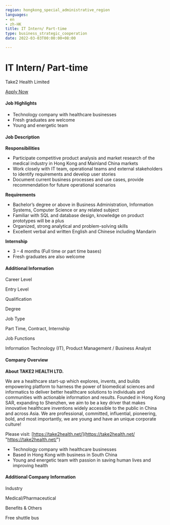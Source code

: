 ```yaml
---
region: hongkong_special_administrative_region
languages:
- en
- zh-HK
title: IT Intern/ Part-time
type: business_strategic_cooperation
date: 2022-03-03T00:00:00+08:00

---
```

# IT Intern/ Part-time

Take2 Health Limited

[Apply Now](https://hk.jobsdb.com/hk/en/job/100003009144541/apply-preview?fr=Homepage%20-%20Based%20on%20your%20last%20search&jobId=100003009144541&token=0\~b4879352-20fa-4a6c-9723-3c1a35534a10&trackData=%7B%22ApplySource%22%3A1%7D)

#### Job Highlights

* Technology company with healthcare businesses
* Fresh graduates are welcome
* Young and energetic team

#### Job Description

**Responsibilities**

* Participate competitive product analysis and market research of the medical industry in Hong Kong and Mainland China markets
* Work closely with IT team, operational teams and external stakeholders to identify requirements and develop user stories
* Document current business processes and use cases, provide recommendation for future operational scenarios

**Requirements**

* Bachelor’s degree or above in Business Administration, Information Systems, Computer Science or any related subject
* Familiar with SQL and database design, knowledge on product prototypes will be a plus
* Organized, strong analytical and problem-solving skills
* Excellent verbal and written English and Chinese including Mandarin

**Internship**

* 3 – 4 months (Full time or part time bases)
* Fresh graduates are also welcome

#### Additional Information

Career Level

Entry Level

Qualification

Degree

Job Type

Part Time, Contract, Internship

Job Functions

Information Technology (IT), Product Management / Business Analyst

#### Company Overview

**About TAKE2 HEALTH LTD.**

We are a healthcare start-up which explores, invents, and builds empowering platform to harness the power of biomedical sciences and informatics to deliver better healthcare solutions to individuals and communities with actionable information and results. Founded in Hong Kong SAR, expanding to Shenzhen, we aim to be a key driver that makes innovative healthcare inventions widely accessible to the public in China and across Asia. We are professional, committed, influential, pioneering, bold, and most importantly, we are young and have an unique corporate culture!

  
Please visit: [https://take2health.net/](https://take2health.net/ "https://take2health.net/")

* Technology company with healthcare businesses
* Based in Hong Kong with business in South China
* Young and energetic team with passion in saving human lives and improving health

#### Additional Company Information

Industry

Medical/Pharmaceutical

Benefits & Others

Free shuttle bus